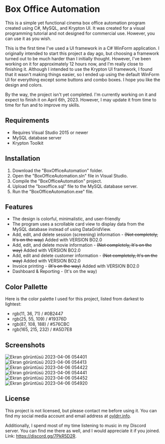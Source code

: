 # Box Office Automation

This is a simple yet functional cinema box office automation program created using C#, MySQL, and Krypton UI. It was created for a visual programming tutorial and not designed for commercial use. However, you can use it as you wish.

This is the first time I've used a UI framework in a C# WinForm application. I originally intended to start this project a day ago, but choosing a framework turned out to be much harder than I initially thought. However, I've been working on it for approximately 12 hours now, and I'm really close to finishing it. Although I intended to use the Krypton UI framework, I found that it wasn't making things easier, so I ended up using the default WinForm UI for everything except some buttons and combo boxes. I hope you like the design and colors.

By the way, the project isn't yet completed. I'm currently working on it and expect to finish it on April 6th, 2023. However, I may update it from time to time for fun and to improve my skills.

## Requirements

- Requires Visual Studio 2015 or newer
- MySQL database server
- Krypton Toolkit

## Installation

1. Download the "BoxOfficeAutomation" folder.
2. Open the "BoxOfficeAutomation.sln" file in Visual Studio.
3. Compile the "BoxOfficeAutomation" project.
4. Upload the "boxoffice.sql" file to the MySQL database server.
5. Run the "BoxOfficeAutomation.exe" file.

## Features

- The design is colorful, minimalistic, and user-friendly
- The program uses a scrollable card view to display data from the MySQL database instead of using DataGridView.
- Add, edit, and delete session (screening) information - ~~(Not completely, It's on the way)~~ Added with VERSION BO2.0
- Add, edit, and delete movie information - ~~(Not completely, It's on the way)~~ Added with VERSION BO2.0
- Add, edit and delete customer information - ~~(Not completely, It's on the way)~~ Added with VERSION BO2.0
- Invoice printing - ~~(It's on the way)~~ Added with VERSION BO2.0
- Dashboard & Reporting - (It's on the way)

## Color Pallette

Here is the color palette I used for this project, listed from darkest to lightest:

- rgb(11, 36, 71)  / #0B2447
- rgb(25, 55, 109) / #19376D
- rgb(87, 108, 188) / #576CBC
- rgb(165, 215, 232) / #A5D7E8

## Screenshots
![Ekran görüntüsü 2023-04-06 054401](https://user-images.githubusercontent.com/84236077/230260714-a25a0bba-041f-4366-8417-398a212a8351.png)
![Ekran görüntüsü 2023-04-06 054413](https://user-images.githubusercontent.com/84236077/230260736-a276a677-6c99-4b27-a522-f46f2239c3fa.png)
![Ekran görüntüsü 2023-04-06 054422](https://user-images.githubusercontent.com/84236077/230260763-8ba749c4-f86c-4639-b934-6aa5e36f8325.png)
![Ekran görüntüsü 2023-04-06 054441](https://user-images.githubusercontent.com/84236077/230260802-c25f7ac1-7dbc-4880-a54c-44ecbba385d1.png)
![Ekran görüntüsü 2023-04-06 054452](https://user-images.githubusercontent.com/84236077/230260814-58a51375-7e5d-4a7b-95b5-b109b0bd5c4c.png)
![Ekran görüntüsü 2023-04-06 054920](https://user-images.githubusercontent.com/84236077/230260828-7624a907-af93-477e-9e4a-ed738ee8efb0.png)


## License

This project is not licensed, but please contact me before using it. You can find my social media account and email address at [oyldrr.info](http://oyldrr.info/).

Additionally, I spend most of my time listening to music in my Discord server. You can find me there as well, and I would appreciate it if you joined. Link: https://discord.gg/7PkR5D2R.
